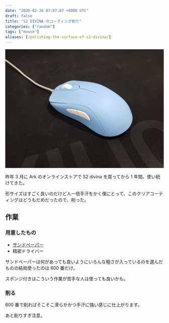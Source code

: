 ```yaml
---
date: "2020-02-26 07:07:07 +0000 UTC"
draft: false
title: "S2 DIVINA のコーティング削り"
categories: ["random"]
tags: ["mouse"]
aliases: [/polishing-the-surface-of-s2-divina/]
---
```


![](20200226065718.jpg)

昨年 3 月に Ark のオンラインストアで S2 divina を買ってから 1 年間、使い続けてきた。

形サイズはすごく良いのだけど人一倍手汗をかく僕にとって、このクリアコーティングはどうもだめだったので、削った。

## 作業

### 用意したもの

- [サンドペーパー](https://www.amazon.co.jp/gp/product/B082X71N6H/ref=ppx_yo_dt_b_asin_title_o04_s00?ie=UTF8&amp;psc=1)
- 精密ドライバー


サンドペーパーは何があっても良いようにいろんな粗さが入っているのを選んだものの結局使ったのは 600 番だけ。

スポンジ付きはこういう作業が苦手な人は使っても良いかも。

### 削る

600 番で削ればそこそこ滑らかかつ手汗に強い感じに仕上がります。

あと削りすぎ注意。
